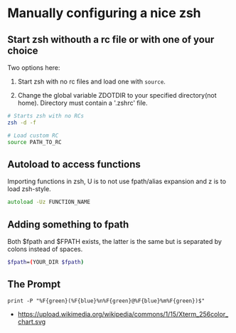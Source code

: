 # Manually configuring a nice zsh

## Start zsh withouth a rc file or with one of your choice

Two options here:

1. Start zsh with no rc files and load one with `source`.

2. Change the global variable ZDOTDIR to your specified directory(not home). Directory must contain a '.zshrc' file.

```zsh
# Starts zsh with no RCs
zsh -d -f

# Load custom RC
source PATH_TO_RC
```

## Autoload to access functions

Importing functions in zsh, U is to not use fpath/alias expansion and z is to load zsh-style.

```zsh
autoload -Uz FUNCTION_NAME
```

## Adding something to fpath

Both $fpath and $FPATH exists, the latter is the same but is separated by colons instead of spaces.

```zsh
$fpath=(YOUR_DIR $fpath)
```

## The Prompt

```
print -P "%F{green}(%F{blue}%n%F{green}@%F{blue}%m%F{green})$"
```

- https://upload.wikimedia.org/wikipedia/commons/1/15/Xterm_256color_chart.svg

